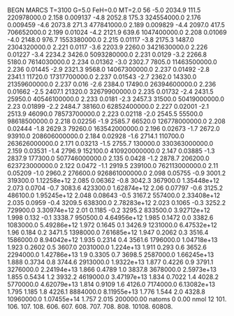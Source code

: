 BEGN
MARCS T=3100 G=5.0 FeH=0.0 MT=2.0
                  56
-5.0 2034.9 111.5 220978000.0 2.158 0.009137 
-4.8 2052.8 175.3 324554000.0 2.176 0.009459 
-4.6 2073.8 271.3 477841000.0 2.189 0.009829 
-4.4 2097.0 417.5 706652000.0 2.199 0.01024 
-4.2 2121.9 639.6 1047400000.0 2.208 0.01069 
-4.0 2148.0 976.7 1553380000.0 2.215 0.01117 
-3.8 2175.3 1487.0 2304320000.0 2.221 0.0117 
-3.6 2203.9 2260.0 3421630000.0 2.226 0.01227 
-3.4 2234.2 3426.0 5093280000.0 2.231 0.0129 
-3.2 2266.8 5180.0 7614030000.0 2.234 0.01362 
-3.0 2302.7 7805.0 11463500000.0 2.236 0.01445 
-2.9 2321.3 9568.0 14067300000.0 2.237 0.01492 
-2.8 2341.1 11720.0 17317700000.0 2.237 0.01543 
-2.7 2362.0 14330.0 21359600000.0 2.237 0.016 
-2.6 2384.0 17490.0 26394600000.0 2.236 0.01662 
-2.5 2407.1 21320.0 32679900000.0 2.235 0.01732 
-2.4 2431.5 25950.0 40546100000.0 2.233 0.0181 
-2.3 2457.3 31500.0 50419000000.0 2.23 0.01899 
-2.2 2484.7 38160.0 62852400000.0 2.227 0.02001 
-2.1 2513.9 46090.0 78573700000.0 2.223 0.02118 
-2.0 2545.5 55500.0 98618500000.0 2.218 0.02256 
-1.9 2585.7 66520.0 126778000000.0 2.208 0.02444 
-1.8 2629.3 79260.0 163542000000.0 2.196 0.02673 
-1.7 2672.0 93910.0 208606000000.0 2.184 0.02928 
-1.6 2714.1 110700.0 263626000000.0 2.171 0.03213 
-1.5 2755.7 130000.0 330363000000.0 2.159 0.03531 
-1.4 2796.9 152100.0 410920000000.0 2.147 0.03885 
-1.3 2837.9 177300.0 507746000000.0 2.135 0.0428 
-1.2 2878.7 206200.0 623723000000.0 2.122 0.0472 
-1.1 2919.5 239100.0 762113000000.0 2.11 0.05209 
-1.0 2960.2 276600.0 926861000000.0 2.098 0.05755 
-0.9 3001.2 319300.0 1.12258e+12 2.085 0.06362 
-0.8 3042.3 367900.0 1.35448e+12 2.073 0.0704 
-0.7 3083.6 423300.0 1.62874e+12 2.06 0.07797 
-0.6 3125.2 486100.0 1.95245e+12 2.048 0.08643 
-0.5 3167.2 557400.0 2.33408e+12 2.035 0.0959 
-0.4 3209.5 638300.0 2.78283e+12 2.023 0.1065 
-0.3 3252.2 729900.0 3.30974e+12 2.01 0.1185 
-0.2 3295.2 833500.0 3.92712e+12 1.998 0.132 
-0.1 3338.7 950500.0 4.64956e+12 1.985 0.1472 
0.0 3382.6 1083000.0 5.49286e+12 1.972 0.1645 
0.1 3426.9 1231000.0 6.47532e+12 1.96 0.184 
0.2 3471.5 1398000.0 7.61685e+12 1.947 0.2062 
0.3 3516.4 1586000.0 8.94042e+12 1.935 0.2314 
0.4 3561.6 1796000.0 1.04718e+13 1.923 0.2602 
0.5 3607.0 2031000.0 1.224e+13 1.911 0.293 
0.6 3652.6 2294000.0 1.42786e+13 1.9 0.3305 
0.7 3698.5 2587000.0 1.66245e+13 1.888 0.3734 
0.8 3744.6 2913000.0 1.9322e+13 1.877 0.4226 
0.9 3791.1 3276000.0 2.24194e+13 1.866 0.4789 
1.0 3837.8 3678000.0 2.5973e+13 1.855 0.5434 
1.2 3932.2 4619000.0 3.47197e+13 1.834 0.7022 
1.4 4028.2 5770000.0 4.62079e+13 1.814 0.9109 
1.6 4126.0 7174000.0 6.13082e+13 1.795 1.185 
1.8 4226.1 8884000.0 8.11955e+13 1.776 1.544 
2.0 4328.8 10960000.0 1.07455e+14 1.757 2.015 
200000.00
natoms              0      0.00
nmol          12
          101.         106.       107.      108.         606.        607.        608.
          707.         708.       808.    10108.       60808.
